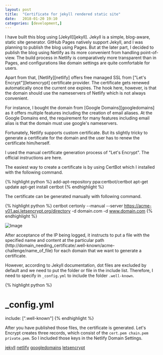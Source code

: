 ```yaml
---
layout: post
title:  "Certificate for jekyll rendered static site"
date:   2018-01-20 19:10
categories: [development,]
---
```


I have built this blog using [Jekyll][jekyll]. Jekyll is a simple, blog-aware, static site generator. GitHub Pages natively support Jekyll, and I was planning to publish the blog using Pages. But at the later part, I decided to publish the blog using Netlify as its more convenient from handling point-of-view. The build process in Netlify is comparatively more transparent than in Pages, and configurations like domain settings are quite comfortable for users.


Apart from that, [Netlify][netlify] offers free managed SSL from ["Let's Encrypt"][letsencrypt] certificate provider. The certificate gets renewed automatically once the current one expires. The hook here, however, is that the domain should use the nameservers of Netlify which is not always convenient.


For instance, I bought the domain from [Google Domains][googledomains] as it offers multiple features including the creation of email aliases. At the Google Domains end, the requirement for many features including email alias is that the domain must use google's nameservers.


Fortunately, Netlify supports custom certificate. But its slightly tricky to generate a certificate for the domain and the user has to renew the certificate him/herself.


I used the manual certificate generation process of "Let's Encrypt". The official instructions are here.


The easiest way to create a certificate is by using CertBot which I installed with the following command.


{% highlight python %}
add-apt-repository ppa:certbot/certbot
apt-get update
apt-get install certbot
{% endhighlight %}


The certificate can be generated manually with following command.


{% highlight python %}
certbot certonly --manual --server https://acme-v01.api.letsencrypt.org/directory -d domain.com -d www.domain.com
{% endhighlight %}

![Image]({{site.url}}/assets/images/posts/dockerlogo.png)

After acceptance of the IP being logged, it instructs to put a file with the specified name and content at the particular path (http://domain_needing_certificate/.well-known/acme-challenge/name_of_file) for each domain that we want to generate a certificate.


However, according to Jekyll documentation, dot files are excluded by default and we need to put the folder or file in the include list. Therefore, I need to specify in `_config.yml`  to include the folder `.well-known`.


{% highlight python %}
# _config.yml
include: [".well-known"]
{% endhighlight %}


After you have published those files, the certificate is generated. Let's Encrypt creates three records, which consist of the `cert.pem chain.pem private.pem`. So I included those keys in the Netlify Domain Settings.



[jekyll](https://jekyllrb.com)
[netlify](https://www.netlify.com)
[googledomains](https://domains.google)
[letsencrypt](https://letsencrypt.org)